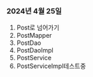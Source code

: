 ### 2024년 4월 25일
1. Post로 넘어가기
2. PostMapper
3. PostDao
4. PostDaoImpl
5. PostService
6. PostServiceImpl테스트중

